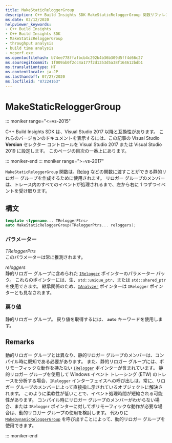 ```yaml
---
title: MakeStaticReloggerGroup
description: C++ Build Insights SDK MakeStaticReloggerGroup 関数リファレンス。
ms.date: 02/12/2020
helpviewer_keywords:
- C++ Build Insights
- C++ Build Insights SDK
- MakeStaticReloggerGroup
- throughput analysis
- build time analysis
- vcperf.exe
ms.openlocfilehash: b74ee778ffafbcb4c292b4b36b309d5ff4d66c27
ms.sourcegitcommit: 1f009ab0f2cc4a177f2d1353d5a38f164612bdb1
ms.translationtype: HT
ms.contentlocale: ja-JP
ms.lasthandoff: 07/27/2020
ms.locfileid: "87224163"
---
```

# <a name="makestaticreloggergroup"></a>MakeStaticReloggerGroup

::: moniker range="<=vs-2015"

C++ Build Insights SDK は、Visual Studio 2017 以降と互換性があります。 これらのバージョンのドキュメントを表示するには、この記事の Visual Studio **Version** セレクター コントロールを Visual Studio 2017 または Visual Studio 2019 に設定します。 このページの目次の一番上にあります。

::: moniker-end
::: moniker range=">=vs-2017"

`MakeStaticReloggerGroup` 関数は、[Relog](relog.md) などの関数に渡すことができる静的リロガー グループを作成するために使用されます。 リロガー グループのメンバーは、トレース内のすべてのイベントが処理されるまで、左から右に 1 つずつイベントを受け取ります。

## <a name="syntax"></a>構文

```cpp
template <typename... TReloggerPtrs>
auto MakeStaticReloggerGroup(TReloggerPtrs... reloggers);
```

### <a name="parameters"></a>パラメーター

*TReloggerPtrs*\
このパラメーターは常に推測されます。

*reloggers*\
静的リロガー グループに含められた [`IRelogger`](../other-types/irelogger-class.md) ポインターのパラメーター パック。 これらのポインターには、生、`std::unique_ptr`、または `std::shared_ptr` を使用できます。 継承関係のため、[`IAnalyzer`](../other-types/ianalyzer-class.md) ポインターは `IRelogger` ポインターとも見なされます。

### <a name="return-value"></a>戻り値

静的リロガー グループ。 戻り値を取得するには、 **`auto`** キーワードを使用します。

## <a name="remarks"></a>Remarks

動的リロガー グループとは異なり、静的リロガー グループのメンバーは、コンパイル時に既知である必要があります。 また、静的リロガー グループには、ポリモーフィックな動作を持たない [`IRelogger`](../other-types/irelogger-class.md) ポインターが含まれています。 静的リロガー グループを使用して Windows イベント トレーシング (ETW) のトレースを分析する場合、`IRelogger` インターフェイスへの呼び出しは、常に、リロガー グループのメンバーによって直接指し示されているオブジェクトに解決されます。 このように柔軟性が低いことで、イベント処理時間が短縮される可能性があります。 コンパイル時にリロガー グループのメンバーがわからない場合、または `IRelogger` ポインターに対してポリモーフィックな動作が必要な場合は、動的リロガー グループの使用を検討します。 代わりに [`MakeDynamicReloggerGroup`](make-dynamic-relogger-group.md) を呼び出すことによって、動的リロガー グループを使用できます。

::: moniker-end
